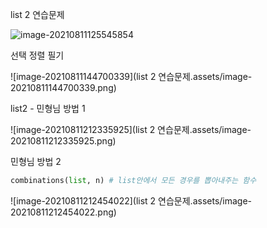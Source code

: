 list 2 연습문제

![image-20210811125545854](C:\Users\KimYunha\AppData\Roaming\Typora\typora-user-images\image-20210811125545854.png)





선택 정렬 필기

![image-20210811144700339](list 2 연습문제.assets/image-20210811144700339.png)





 list2 - 민형님 방법 1

![image-20210811212335925](list 2 연습문제.assets/image-20210811212335925.png)

민형님 방법 2



```python
combinations(list, n) # list안에서 모든 경우를 뽑아내주는 함수

```

![image-20210811212454022](list 2 연습문제.assets/image-20210811212454022.png)